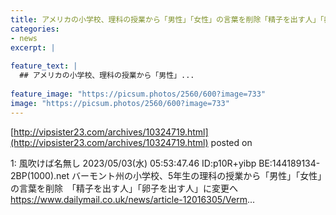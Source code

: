 ```yaml
---
title: アメリカの小学校、理科の授業から「男性」「女性」の言葉を削除「精子を出す人」「卵子を出す人」に変更へ
categories:
- news
excerpt: |
  
feature_text: |
  ## アメリカの小学校、理科の授業から「男性」...
  
feature_image: "https://picsum.photos/2560/600?image=733"
image: "https://picsum.photos/2560/600?image=733"
---
```


[http://vipsister23.com/archives/10324719.html](http://vipsister23.com/archives/10324719.html)
posted on 

<!--more-->

1: 風吹けば名無し 2023/05/03(水) 05:53:47.46 ID:p10R+yibp BE:144189134-2BP(1000).net バーモント州の小学校、5年生の理科の授業から「男性」「女性」の言葉を削除　「精子を出す人」「卵子を出す人」に変更へ https://www.dailymail.co.uk/news/article-12016305/Verm...
